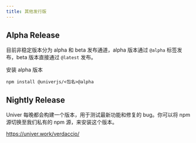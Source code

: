 ```yaml
---
title: 其他发行版
---
```


## Alpha Release

目前非稳定版本分为 alpha 和 beta 发布通道，alpha 版本通过 `@alpha` 标签发布，beta 版本直接通过 `@latest` 发布。

安装 alpha 版本

```
npm install @univerjs/<包名>@alpha
```

## Nightly Release

Univer 每晚都会构建一个版本，用于测试最新功能和修复的 bug。你可以将 npm 源切换至我们私有的 npm 源，来安装这个版本。

https://univer.work/verdaccio/
